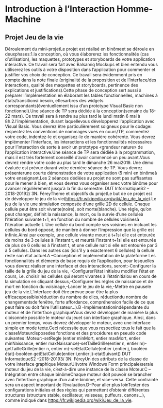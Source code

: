 # Introduction à l’Interaction Homme-Machine
## Projet Jeu de la vie 
Déroulement du mini-projetLe projet est réalisé en binômeet se déroule en deuxphases:1.la conception, où vous élaborerez les fonctionnalités (cas d’utilisation), les maquettes, prototypes  et  storyboards  de  votre  application  interactive.  Ce  travail  sera  fait  avec Balsamiq  Mockups  et  bien  entendu  vous  utiliserez  les  outils  à  votre  disposition  dans l’application pour commenter  et  justifier  vos choix de conception. Ce  travail sera évidemment  pris  en  compte  dans  la  note  finale  (originalité  de  la  proposition  et  de l’interface/des  interactions,  qualité  des  maquettes  et  storyboards,  pertinence  des explications   et   justifications).Cette   phase   de   conception   sert   aussi   à   préparer l’implémentation en élaborant les tables fonctionnelles, machines à états/transitionsi besoin,  etlesarbres  des  widgets  correspondants(éventuellement issu d’un prototype Visual Basic non fonctionnel).Une séance de TP sera dédiée à la conception(semaine du 18-22 mars). Ce travail sera à rendre au plus tard le lundi matin 6 mai à 8h.2.l’implémentation, durant laquellevous développerez l'application avec Visual Basic. Vous devrez être particulièrement soigneux pour le codage: respectez les conventions de nommages vues en cours/TP, commentez votre code, indentez-le et organisez-le de manière  cohérente.  Vous  devrez   implémenter  l’interface,  les  interactions  et  les fonctionnalités nécessaires pour l’interaction de sorte à avoir un prototype «grandeur nature» de l’application interactive.Une séance de TP sera dédiée à la programmation, mais il est très fortement conseillé d’avoir  commencé  un  peu  avant.Vous  devrez rendre  votre  code au  plus  tard  le dimanche 26 mai2019. Une démo évaluée est prévue durant votre dernière séance de TP.  Vous devrez présenterune  courte démonstration  de  votre  application (5  min)  en binômeà votre enseignant.Les  2  séances  dédiées  au  projet  ne  sont  pas  suffisantes  pour  le  mener  à  bien,  et  vous  devrez vous organiser avec votre binôme pour avancer régulièrement jusqu’à la fin du semestre.
DUT InformatiqueS2 –2018-20192/ 3N. FéreyThème et objectifs du projetLe but de ce projet est de développer le jeu de la vie(https://fr.wikipedia.org/wiki/Jeu_de_la_vie).Le jeu de la vie une simulation composée d’une grille 2D de cellule. Chaque cellule peut être soit vivante(noire), soit morte(blanche). Une règle, qu’on peut changer, définit la naissance, la mort, ou la survie d’une celluleà l’itération suivante t+1, en fonction du nombre de cellules voisinesà l’itération actuelle t. Une cellule du bord compte ses voisines en incluant les cellules du bord opposé, de manière à donner l’impression que la grille est infinie.Ainsi par exemple, une cellule vivante meurt à t+1si elle est entourée de moins de 3 cellules à l’instant t, et meurtà l’instant t+1si elle est entourée de plus de 6 cellules à l’instant t, et une cellule nait si elle est entourée par 3 à 5 cellules. Dans les autres cas (icis'il y a exactement 6 cellules) la cellule reste son état actuel.A –Conception et implémentation de la plateforme Les fonctionnalités et éléments de base requis de l’application, pour lesquelles  vous  devrez réaliser une interface et des interactions, seront:-Configurer la taille de la grille du jeu de la vie, -Configurerl’état initialou modifier l’état en cours, i.e. choisir les cellules qui seront vivantes à l’étatinitialou en cours de la simulation en cliquant dessus,-Configurer les règles de naissance et de mort en fonction du voisinage,-Lancer le jeu de la vie,-Mettre en pausele jeu de la vie.L’interface doit être prévue pour être la plus efficacepossible(réduction du nombre de clics, réductiondu nombre de changementsde fenêtre, forte affordance, compréhension facile de ce que peut faire ou doit faire l’utilisateur...).B –Implémentationindépendante du moteur et de l’interface graphiqueVous devez développer de manière la plus cloisonnée possible le moteur du jeuet son interface graphique. Ainsi, dans un premier temps, vous devrez développer le moteur, avec une interface simple  en  mode  texte.Ceci  nécessite  que  vous  respectiez  tous  le  fait  que  la  classeMoteurdisposedes fonctions et des procédures en pseudo code suivantes :Moteur:-setRegle (entier minMort, entier maxMort, entier minNaissance, entier maxNaissance)-setTailleGrille(entier n, entier m)-getTailleGrille(entier n, entier m)-setEtatCellule(entier i,entier j, booléen état)-booléen getEtatCellule(entier i,entier j)-etatSuivant()
DUT InformatiqueS2 –2018-20193/ 3N. FéreyUn  des  attributs  de  la  classe de  votre  interface  graphique MoteurUI(votre  Windows  Form principale)serale moteur du jeu de la vie, c’est-à-dire une instance de la classe Moteur.C –Intégration entre chaque binômeChaque moteur doit pouvoir se brancher avec l’interface graphique d’un autre binôme, et vice-versa. Cette contrainte sera un aspect important de l’évaluation.D–Pour aller plus loinTester des configurations initiales et des règles qui permettent d’obtenir différentes structures (structure  stable,  oscillateur,  vaisseau,  puffeurs,  canons...),  comme  indiqué  dans https://fr.wikipedia.org/wiki/Jeu_de_la_vie.
